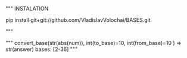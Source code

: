 """
INSTALATION

pip install git+git://github.com/VladislavVolochai/BASES.git

"""

"""
convert_base(str(abs(num)),
             int(to_base)=10,
             int(from_base)=10
             ) => str(answer)
bases: [2-36]
"""

